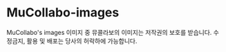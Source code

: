 # MuCollabo-images
MuCollabo's images
이미지 중 뮤콜라보의 이미지는 저작권의 보호를 받습니다.
수정금지, 활용 및 배포는 당사의 허락하에 가능합니다.

